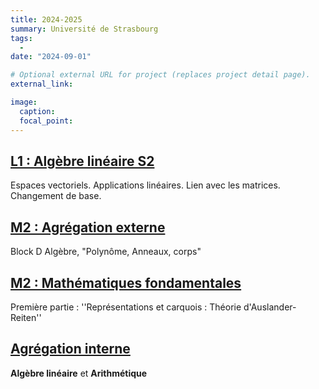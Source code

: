 ```yaml
---
title: 2024-2025
summary: Université de Strasbourg
tags:
  - 
date: "2024-09-01"

# Optional external URL for project (replaces project detail page).
external_link: 

image:
  caption: 
  focal_point: 
---
```


## [**L1 : Algèbre linéaire S2**](https://moodle.unistra.fr/course/view.php?id=35112)
Espaces vectoriels. Applications linéaires. Lien avec les matrices. Changement de base.



## [**M2 : Agrégation externe**](https://moodle.unistra.fr/course/view.php?id=17622)
Block D Algèbre, "Polynôme, Anneaux, corps"



## [**M2 : Mathématiques fondamentales**](https://moodle.unistra.fr/course/view.php?id=36005)
Première partie : ''Représentations et carquois : Théorie d'Auslander-Reiten''



## [**Agrégation interne**](https://magistere.education.fr/ac-strasbourg/course/view.php?id=3468)
**Algèbre linéaire** et **Arithmétique**



